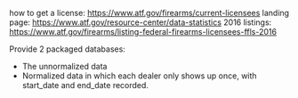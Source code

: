 how to get a license: https://www.atf.gov/firearms/current-licensees
landing page: https://www.atf.gov/resource-center/data-statistics
2016 listings: https://www.atf.gov/firearms/listing-federal-firearms-licensees-ffls-2016


Provide 2 packaged databases:

- The unnormalized data
- Normalized data in which each dealer only shows up once, with start_date and end_date recorded.
